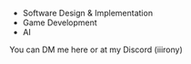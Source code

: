 * Software Design & Implementation
* Game Development
* AI

You can DM me here or at my Discord (iiirony)

<!---
cheperdz/cheperdz is a ✨ special ✨ repository because its `README.md` (this file) appears on your GitHub profile.
You can click the Preview link to take a look at your changes.
--->
